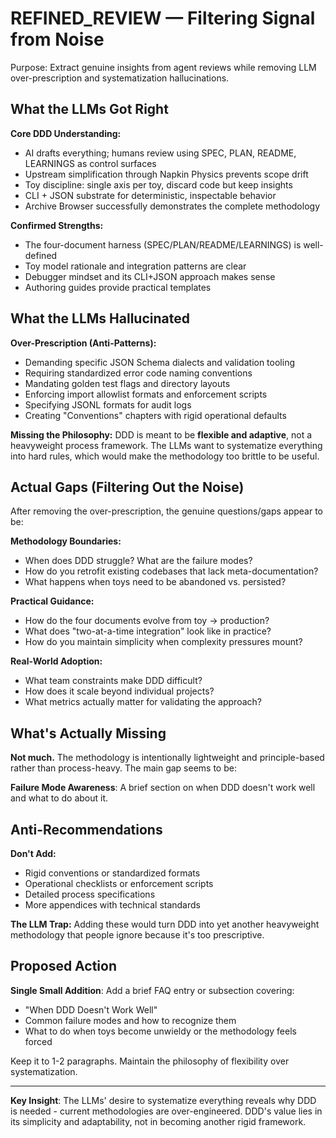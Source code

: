 # REFINED_REVIEW — Filtering Signal from Noise

Purpose: Extract genuine insights from agent reviews while removing LLM over-prescription and systematization hallucinations.

## What the LLMs Got Right

**Core DDD Understanding:**
- AI drafts everything; humans review using SPEC, PLAN, README, LEARNINGS as control surfaces
- Upstream simplification through Napkin Physics prevents scope drift
- Toy discipline: single axis per toy, discard code but keep insights
- CLI + JSON substrate for deterministic, inspectable behavior
- Archive Browser successfully demonstrates the complete methodology

**Confirmed Strengths:**
- The four-document harness (SPEC/PLAN/README/LEARNINGS) is well-defined
- Toy model rationale and integration patterns are clear
- Debugger mindset and its CLI+JSON approach makes sense
- Authoring guides provide practical templates

## What the LLMs Hallucinated

**Over-Prescription (Anti-Patterns):**
- Demanding specific JSON Schema dialects and validation tooling
- Requiring standardized error code naming conventions
- Mandating golden test flags and directory layouts
- Enforcing import allowlist formats and enforcement scripts
- Specifying JSONL formats for audit logs
- Creating "Conventions" chapters with rigid operational defaults

**Missing the Philosophy:**
DDD is meant to be **flexible and adaptive**, not a heavyweight process framework. The LLMs want to systematize everything into hard rules, which would make the methodology too brittle to be useful.

## Actual Gaps (Filtering Out the Noise)

After removing the over-prescription, the genuine questions/gaps appear to be:

**Methodology Boundaries:**
- When does DDD struggle? What are the failure modes?
- How do you retrofit existing codebases that lack meta-documentation?
- What happens when toys need to be abandoned vs. persisted?

**Practical Guidance:**
- How do the four documents evolve from toy → production?
- What does "two-at-a-time integration" look like in practice?
- How do you maintain simplicity when complexity pressures mount?

**Real-World Adoption:**
- What team constraints make DDD difficult?
- How does it scale beyond individual projects?
- What metrics actually matter for validating the approach?

## What's Actually Missing

**Not much.** The methodology is intentionally lightweight and principle-based rather than process-heavy. The main gap seems to be:

**Failure Mode Awareness**: A brief section on when DDD doesn't work well and what to do about it.

## Anti-Recommendations

**Don't Add:**
- Rigid conventions or standardized formats
- Operational checklists or enforcement scripts
- Detailed process specifications
- More appendices with technical standards

**The LLM Trap:** Adding these would turn DDD into yet another heavyweight methodology that people ignore because it's too prescriptive.

## Proposed Action

**Single Small Addition**: Add a brief FAQ entry or subsection covering:
- "When DDD Doesn't Work Well"
- Common failure modes and how to recognize them
- What to do when toys become unwieldy or the methodology feels forced

Keep it to 1-2 paragraphs. Maintain the philosophy of flexibility over systematization.

---

**Key Insight**: The LLMs' desire to systematize everything reveals why DDD is needed - current methodologies are over-engineered. DDD's value lies in its simplicity and adaptability, not in becoming another rigid framework.